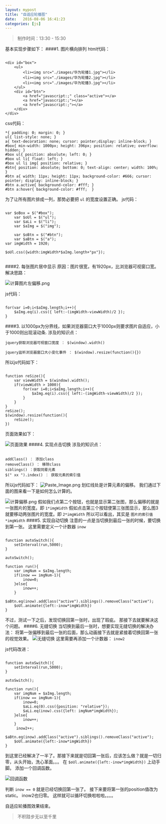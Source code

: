 ```yaml
---
layout: mypost
title: "自适应轮播图"
date:   2016-08-06 16:41:23
categories: [js]
---
```


> 制作时间：13:30 - 15:30

基本实现步骤如下：
####1. 图片横向排列
  html代码：

```

<div id="box">
	<ul>
		<li><img src="./images/华为轮播1.jpg"></li>
		<li><img src="./images/华为轮播2.jpg"></li>
		<li><img src="./images/华为轮播3.jpg"></li>
	</ul>
	<div id="btn">
		<a href="javascript:;" class="active"></a>
		<a href="javascript:;"></a>
		<a href="javascript:;"></a>
	</div>
</div>
```

css代码：

```
*{ padding: 0; margin: 0; }
ul{ list-style: none; }
a{ text-decoration: none; cursor: pointer;display: inline-block; }
#box{ min-width: 1000px; height: 396px; position: relative; overflow: hidden; }
#box ul{ position: absolute; left: 0; }
#box ul li{ float: left; }
#box ul li img{ position: relative; }
#btn{ position: absolute; bottom: 0; text-align: center; width: 100%; }
#btn a{ width: 11px; height: 11px; background-color: #666; cursor: pointer; display: inline-block; }
#btn a.active{ background-color: #fff; }
#btn a:hover{ background-color: #fff;  }

```

为了让所有图片排成一列，那势必要把  `ul`  的宽度设置正确。
js代码：

```

var $oBox = $("#box");
	var $oUl = $("ul");
	var $aLi = $("li");
	var $aImg = $("img");

	var $oBtn = $("#btn");
	var $aBtn = $("a");
var imgWidth = 1920;

$oUl.css({width:imgWidth*$aImg.length+"px"});


```

####2. 每张图片居中显示
原因：图片很宽，有1920px，比浏览器可视窗口宽。
解决思路：

![计算图片左偏移.png](http://upload-images.jianshu.io/upload_images/2376873-c02958dcf80ed6c9.png?imageMogr2/auto-orient/strip%7CimageView2/2/w/1240)

js代码：

```

for(var i=0;i<$aImg.length;i++){
	$aImg.eq(i).css({ left:-(imgWidth-viewWidth)/2 });
}
```

####3. 以1000px为分界线，如果浏览器窗口大于1000px则要求图片自适应，小于1000则出现滚动条.
涉及的知识点：

```
jquery获取浏览器可视窗口宽度 ： $(window).width()

jquery监听浏览器窗口大小变化事件 ： $(window).resize(function(){})
```

所以js代码如下：

```

function reSize(){
	var viewWidth = $(window).width();
	if(viewWidth > 1000){
		for(var i=0;i<$aImg.length;i++){
			$aImg.eq(i).css({ left:-(imgWidth-viewWidth)/2 });
		}
	}
}
reSize();
$(window).resize(function(){
	reSize();
})
```

页面效果如下：

![页面效果](http://upload-images.jianshu.io/upload_images/2376873-7a99d74b74f8737b.png?imageMogr2/auto-orient/strip%7CimageView2/2/w/1240)
####4. 实现点击切换
涉及的知识点：

```

addClass() ： 添加class
removeClass() ： 移除class
siblings() ：获取同辈元素
$(" xx ").index() ： 获取元素的索引值
```

所以js代码如下：
![Paste_Image.png](http://upload-images.jianshu.io/upload_images/2376873-1901105ef4d36678.png?imageMogr2/auto-orient/strip%7CimageView2/2/w/1240)
划红线处是计算元素的偏移。
我们通过下面的图来看一下是如何怎么计算的。

![计算偏移.png](http://upload-images.jianshu.io/upload_images/2376873-a6ba3314ce0997cc.png?imageMogr2/auto-orient/strip%7CimageView2/2/w/1240)
假如我们点第二个按钮，也就是显示第二张图，那么偏移的就是一张图片的宽度。即  `1*imgWidth`
假如点击第三个按钮使第三张图显示，那么图3就要移动两张图片的宽度。即 `2*imgWidth`
所以可以看出，其实是  `图片的索引值*imgWidth`
####5. 实现自动切换
注意的一点是当切换到最后一张的时候，要切换到第一张。
这里需要定义一个计数器 `inow`

```

function autoSwitch(){
	setInterval(run,5000);
}

autoSwitch();

function run(){
    var imgNum = $aImg.length;
	if(inow == imgNum-1){
		inow=0;
    }else{
		inow++;
	}
    $aBtn.eq(inow).addClass("active").siblings().removeClass("active");
	$oUl.animate({left:-inow*imgWidth})
}
```

不过，测试一下之后，发现切换回第一张时，出现了瑕疵。
那接下去就要解决这个问题。
####6. 无缝切换
当切换到最后一张时，想要实现无缝切换的解决办法：
将第一张偏移到最后一张的后面，那么动画接下去就是紧接着切换回第一张的视觉效果。
![无缝切换](http://upload-images.jianshu.io/upload_images/2376873-e14ab38d22d702ed.png?imageMogr2/auto-orient/strip%7CimageView2/2/w/1240)
这里需要再添加一个计数器： `inow2`

js代码改进：

```

function autoSwitch(){
	setInterval(run,5000);
}

autoSwitch();

function run(){
    var imgNum = $aImg.length;
	if(inow == imgNum-1){
		inow=0;
        $aLi.eq(0).css({position: "relative"});
		$aLi.eq(inow).css({left: imgNum*imgWidth});
    }else{
		inow++;
	}
     inow2++;
    $aBtn.eq(inow).addClass("active").siblings().removeClass("active");
	$oUl.animate({left:-inow*imgWidth})
}
```

到这里已经解决了一半了。那接下来就是切回第一张后，应该怎么做？就是一切归零，从头开始，洗心革面。。。
在 `$oUl.animate({left:-inow*imgWidth})` 上动手脚。
添加一个回调函数。


![回调函数](http://upload-images.jianshu.io/upload_images/2376873-9cee5396821760f7.png?imageMogr2/auto-orient/strip%7CimageView2/2/w/1240)

判断 `inow == 0` 就是已经切换回第一张了。
接下来要将第一张的position值改为static。
inow2也归零。
这样就可以循环切换啦啦啦。。。。

自适应轮播图效果结束。



>不积跬步无以至千里